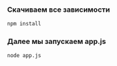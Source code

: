 ### Скачиваем все зависимости
```bash
npm install
```

### Далее мы запускаем app.js
```bash 
node app.js
```
